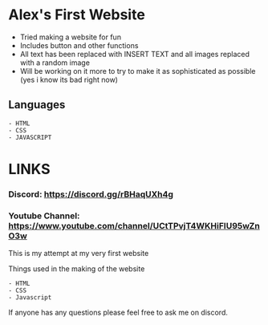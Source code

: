 # **Alex's First Website**

- Tried making a website for fun
- Includes button and other functions
- All text has been replaced with INSERT TEXT and all images replaced with a random image
- Will be working on it more to try to make it as sophisticated as possible (yes i know its bad right now)

## Languages

    - HTML
    - CSS
    - JAVASCRIPT

# LINKS
### Discord: https://discord.gg/rBHaqUXh4g
### Youtube Channel: https://www.youtube.com/channel/UCtTPvjT4WKHiFIU95wZnO3w





This is my attempt at my very first website

Things used in the making of the website

```
- HTML
- CSS
- Javascript

```

If anyone has any questions please feel free to ask me on discord.
